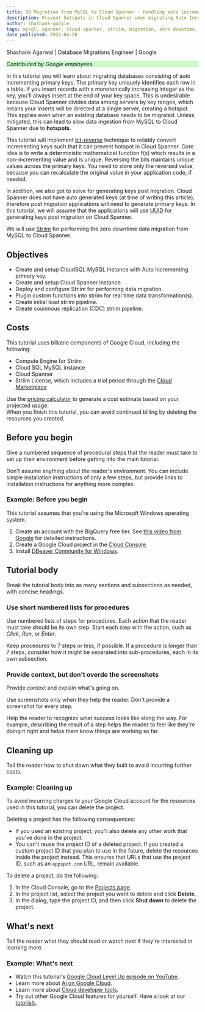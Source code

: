 ```yaml
---
title: DB Migration from MySQL to Cloud Spanner - Handling auto incrementing keys
description: Prevent hotspots in Cloud Spanner when migrating Auto Incrementing primary keys, using STRIIM
author: shashank-google
tags: mysql, spanner, cloud spanner, striim, migration, zero downtime, data migration
date_published: 2021-04-28
---
```


Shashank Agarwal | Database Migrations Engineer | Google

<p style="background-color:#CAFACA;"><i>Contributed by Google employees.</i></p>

In this tutorial you will learn about migrating databases consisting of auto incrementing primary keys. The primary key uniquely identifies each row in a table. If you insert records with a monotonically increasing integer as the key, you'll always insert at the end of your key space. This is undesirable because Cloud Spanner divides data among servers by key ranges, which means your inserts will be directed at a single server, creating a hotspot. This applies even when an existing database needs to be migrated. Unless mitigated, this can lead to slow data ingestion from MySQL to Cloud Spanner due to **hotspots**.   

This tutorial will implement [bit-reverse](https://cloud.google.com/spanner/docs/schema-design#bit_reverse_primary_key) technique to reliably convert incrementing keys such that it can prevent hotspot in Cloud Spanner. Core idea is to write a deterministic mathematical function f(x) which results in a non-incrementing value and is unique. Reversing the bits maintains unique values across the primary keys. You need to store only the reversed value, because you can recalculate the original value in your application code, if needed.   

In addition, we also got to solve for generating keys post migration. Cloud Spanner does not have auto generated keys (at time of writing this article), therefore post migration applications will need to generate primary keys. In this tutorial, we will assume that the applications will use [UUID](https://cloud.google.com/spanner/docs/schema-design#uuid_primary_key) for generating keys post migration on Cloud Spanner.  

We will use [Striim](https://www.striim.com/) for performing the zero downtime data migration from MySQL to Cloud Spanner.  

## Objectives

*   Create and setup CloudSQL MySQL instance with Auto Incrementing primary key.
*   Create and setup Cloud Spanner instance.
*   Deploy and configure Striim for performing data migration.
*   Plugin custom functions into striim for real time data transformation(s).
*   Create initial load striim pipeline.
*   Create couninous replication (CDC) striim pipeline.

## Costs

This tutorial uses billable components of Google Cloud, including the following:

*   Compute Engine for Striim
*   Cloud SQL MySQL instance
*   Cloud Spanner
*   Striim License, which includes a trial period through the [Cloud Marketplace](https://console.cloud.google.com/marketplace/details/striim/striim)

Use the [pricing calculator](https://cloud.google.com/products/calculator) to generate a cost estimate based on your projected usage.   
When you finish this tutorial, you can avoid continued billing by deleting the resources you created.

## Before you begin

Give a numbered sequence of procedural steps that the reader must take to set up their environment before getting into the main tutorial.

Don't assume anything about the reader's environment. You can include simple installation instructions of only a few steps, but provide links to installation
instructions for anything more complex.

### Example: Before you begin

This tutorial assumes that you're using the Microsoft Windows operating system.

1.  Create an account with the BigQuery free tier. See
    [this video from Google](https://www.youtube.com/watch?v=w4mzE--sprY&list=PLIivdWyY5sqI6Jd0SbqviEgoA853EvDsq&index=2) for detailed instructions.
1.  Create a Google Cloud project in the [Cloud Console](https://console.cloud.google.com/).
1.  Install [DBeaver Community for Windows](https://dbeaver.io/download/).

## Tutorial body

Break the tutorial body into as many sections and subsections as needed, with concise headings.

### Use short numbered lists for procedures

Use numbered lists of steps for procedures. Each action that the reader must take should be its own step. Start each step with the action, such as *Click*, 
*Run*, or *Enter*.

Keep procedures to 7 steps or less, if possible. If a procedure is longer than 7 steps, consider how it might be separated into sub-procedures, each in its
own subsection.

### Provide context, but don't overdo the screenshots

Provide context and explain what's going on.

Use screenshots only when they help the reader. Don't provide a screenshot for every step.

Help the reader to recognize what success looks like along the way. For example, describing the result of a step helps the reader to feel like they're doing
it right and helps them know things are working so far.

## Cleaning up

Tell the reader how to shut down what they built to avoid incurring further costs.

### Example: Cleaning up

To avoid incurring charges to your Google Cloud account for the resources used in this tutorial, you can delete the project.

Deleting a project has the following consequences:

- If you used an existing project, you'll also delete any other work that you've done in the project.
- You can't reuse the project ID of a deleted project. If you created a custom project ID that you plan to use in the
  future, delete the resources inside the project instead. This ensures that URLs that use the project ID, such as
  an `appspot.com` URL, remain available.

To delete a project, do the following:

1.  In the Cloud Console, go to the [Projects page](https://console.cloud.google.com/iam-admin/projects).
1.  In the project list, select the project you want to delete and click **Delete**.
1.  In the dialog, type the project ID, and then click **Shut down** to delete the project.

## What's next

Tell the reader what they should read or watch next if they're interested in learning more.

### Example: What's next

- Watch this tutorial's [Google Cloud Level Up episode on YouTube](https://youtu.be/uBzp5xGSZ6o).
- Learn more about [AI on Google Cloud](https://cloud.google.com/solutions/ai/).
- Learn more about [Cloud developer tools](https://cloud.google.com/products/tools).
- Try out other Google Cloud features for yourself. Have a look at our [tutorials](https://cloud.google.com/docs/tutorials).
